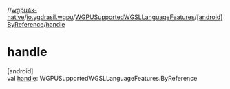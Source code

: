 //[wgpu4k-native](../../../../index.md)/[io.ygdrasil.wgpu](../../index.md)/[WGPUSupportedWGSLLanguageFeatures](../index.md)/[[android]ByReference](index.md)/[handle](handle.md)

# handle

[android]\
val [handle](handle.md): WGPUSupportedWGSLLanguageFeatures.ByReference